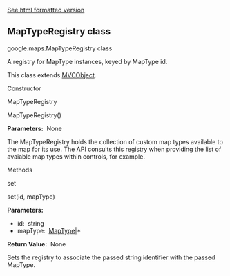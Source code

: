 [See html formatted version](https://huasofoundries.github.io/google-maps-documentation/MapTypeRegistry.html)


MapTypeRegistry class
---------------------

google.maps.MapTypeRegistry class

A registry for MapType instances, keyed by MapType id.

This class extends [MVCObject](https://github.com/amenadiel/google-maps-documentation/blob/master/docs/MVCObject.md).

Constructor

MapTypeRegistry

MapTypeRegistry()

**Parameters:**  None

The MapTypeRegistry holds the collection of custom map types available to the map for its use. The API consults this registry when providing the list of avaiable map types within controls, for example.

Methods

set

set(id, mapType)

**Parameters:** 

*   id:  string
*   mapType:  [MapType](https://github.com/amenadiel/google-maps-documentation/blob/master/docs/MapType.md)|\*

**Return Value:**  None

Sets the registry to associate the passed string identifier with the passed MapType.